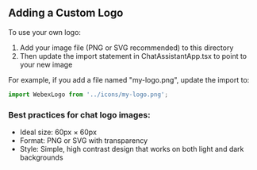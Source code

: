 ## Adding a Custom Logo

To use your own logo:

1. Add your image file (PNG or SVG recommended) to this directory
2. Then update the import statement in ChatAssistantApp.tsx to point to your new image

For example, if you add a file named "my-logo.png", update the import to:
```typescript
import WebexLogo from '../icons/my-logo.png';
```

### Best practices for chat logo images:
- Ideal size: 60px × 60px
- Format: PNG or SVG with transparency
- Style: Simple, high contrast design that works on both light and dark backgrounds
